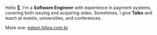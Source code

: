 Hello 👋, I'm a **Software Engineer** with experience in payment systems, covering both issuing and acquiring sides. Sometimes, I give **Talks** and teach at events, universities, and conferences.

More one: [edson.hilios.com.br](https://edson.hilios.com.br)